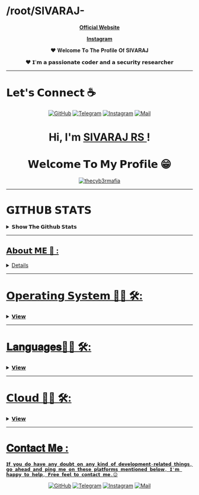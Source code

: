 # /root/SIVARAJ-

<p align="center">   <strong><a href="https://sivaraj.cf">Official Website</a></strong> 
<p align="center">   <strong><a href="https://www.instagram.com/_ft.sivaraj/">Instagram</a></strong> 
<p align="center">
	<p align="center">❤ 𝐖𝐞𝐥𝐜𝐨𝐦𝐞 𝐓𝐨 𝐓𝐡𝐞 𝐏𝐫𝐨𝐟𝐢𝐥𝐞 𝐎𝐟 𝐒𝐈𝐕𝐀𝐑𝐀𝐉 </p> 
</a>
</p>

</p> 

<p align="center">❤ 𝗜'𝗺 𝗮 𝗽𝗮𝘀𝘀𝗶𝗼𝗻𝗮𝘁𝗲 𝗰𝗼𝗱𝗲𝗿 𝗮𝗻𝗱 𝗮 𝘀𝗲𝗰𝘂𝗿𝗶𝘁𝘆 𝗿𝗲𝘀𝗲𝗮𝗿𝗰𝗵𝗲𝗿 </p> 

---
# 𝗟𝗲𝘁'𝘀 𝗖𝗼𝗻𝗻𝗲𝗰𝘁 :coffee:
<p align="center">
	<a href="https://github.com/TheCyb3rMafia/"><img src="https://img.icons8.com/bubbles/50/000000/github.png" alt="GitHub"/></a>
	<a href="https://t.me/sivarajtech"><img src="https://img.icons8.com/bubbles/50/000000/sent.png" alt="Telegram"/></a>
	<a href="https://www.instagram.com/_ft.sivaraj/"><img src="https://img.icons8.com/clouds/50/instagram-new--v2.png" alt="Instagram"/></a>
	<a href="mailto:sivarajkailas@gmail.com"><img src="https://img.icons8.com/bubbles/50/000000/apple-mail.png" alt="Mail"/></a>
</p>
<h1 align="center">Hi, I'm <a href="https://sivaraj.cf">SIVARAJ RS </a>!</h1>
<h1 align="center">𝗪𝗲𝗹𝗰𝗼𝗺𝗲 𝗧𝗼 𝗠𝘆 𝗣𝗿𝗼𝗳𝗶𝗹𝗲 😁</h1>

<p align="center">   <a href="https://github.com/thecyb3rmafia"><img src="https://github-readme-stats.vercel.app/api?username=thecyb3rmafia&show_icons=true&locale=en" alt="thecyb3rmafia" alt="SIVARAJ'S GITHUB stats"></a>
 
---
# 𝗚𝗜𝗧𝗛𝗨𝗕 𝗦𝗧𝗔𝗧𝗦

<details>
  <summary><b>𝗦𝗵𝗼𝘄 𝗧𝗵𝗲 𝗚𝗶𝘁𝗵𝘂𝗯 𝗦𝘁𝗮𝘁𝘀</b></summary>

<p align="center">   <a href="https://github.com/thecyb3rmafia"><img src="https://github-readme-stats.vercel.app/api?username=thecyb3rmafia&show_icons=true&include_all_commits=true&theme=chartreuse-dark&cache_seconds=3200" alt="ALBY'S GITHUB stats"></a>
 
 <p align="center">   <a href="https://github.com/thecyb3rmafia"><img src="https://activity-graph.herokuapp.com/graph?username=thecyb3rmafia&theme=react-dark&area=true&hide_border=true" </a>


 <p align="center">   <a href="https://github.com/thecyb3rmafia"><img src="https://github-profile-trophy.vercel.app/?username=thecyb3rmafia&row=1" </a>
 
 <p align="center">   <a href="https://github.com/thecyb3rmafia"><img src="https://github-readme-stats.vercel.app/api/top-langs/?username=thecyb3rmafia&theme=blue-green" </a>
 
  <p align="center">   <a href="https://github.com/thecyb3rmafia"><img src="https://github-readme-streak-stats.herokuapp.com/?user=thecyb3rmafia&theme=blue-green" </a>
 </p>
   </details>


---
 
## 𝗔𝗯𝗼𝘂𝘁 𝗠𝗘 💬 :

<details>

### 𝗛𝗶 , 𝗜'𝗺 𝗮 𝟭𝟳 𝘆𝗲𝗮𝗿 𝗼𝗹𝗱 𝘀𝘁𝘂𝗱𝗲𝗻𝘁 𝗳𝗿𝗼𝗺 𝗧𝗿𝗶𝘃𝗮𝗻𝗱𝗿𝘂𝗺, 𝗞𝗲𝗿𝗮𝗹𝗮 (𝗜𝗻𝗱𝗶𝗮)
𝗜'𝗺 𝗮 𝗚𝗮𝗺𝗲 𝗗𝗲𝘃𝗲𝗹𝗼𝗽𝗲𝗿 😉😎, 𝗣𝗲𝗻𝗲𝘁𝗿𝗮𝘁𝗶𝗼𝗻 𝗧𝗲𝘀𝘁𝗲𝗿, 𝗦𝗲𝗰𝘂𝗿𝗶𝘁𝘆 𝗥𝗲𝘀𝗲𝗮𝗿𝗰𝗵𝗲𝗿, 𝗖𝗼𝗽𝘆 𝗣𝗮𝘀𝘁𝗲 𝗗𝗲𝘃𝗲𝗹𝗼𝗽𝗲𝗿, 𝗖𝘆𝗯𝗲𝗿 𝗦𝗲𝗰𝘂𝗿𝗶𝘁𝘆 𝗘𝗻𝘁𝗵𝘂𝘀𝗶𝗮𝘀𝘁, 
𝗔𝗻𝗱𝗿𝗼𝗶𝗱 𝗗𝗲𝘃𝗲𝗹𝗼𝗽𝗲𝗿, 𝗪𝗲𝗯 𝗗𝗲𝘀𝗶𝗴𝗻𝗲𝗿 & 𝗔 𝗕𝗼𝘆 𝗪𝗵𝗼 𝗜𝘀 𝗛𝗶𝗴𝗵𝗹𝘆 𝗣𝗮𝘀𝘀𝗶𝗼𝗻𝗮𝘁𝗲 𝗔𝗯𝗼𝘂𝘁 𝗕𝘂𝗶𝗹𝗱𝗶𝗻𝗴 𝗖𝘂𝘀𝘁𝗼𝗺 𝗕𝘂𝗶𝗹𝗱 𝗦𝗼𝗳𝘁𝘄𝗮𝗿𝗲𝘀 𝗔𝗻𝗱 𝗪𝗲𝗯 𝗟𝗼𝗮𝗱𝗲𝗱
𝗔𝗽𝗽𝗹𝗶𝗰𝗮𝘁𝗶𝗼𝗻 , 𝗜 𝗨𝘀𝘂𝗮𝗹𝗹𝘆 𝗪𝗼𝗿𝗸𝘀 𝗢𝗻 𝗪𝗶𝗻𝗱𝗼𝘄𝘀 𝗔𝗻𝗱 𝗙𝗼𝗿 𝗦𝗲𝗰𝘂𝗿𝗶𝘁𝘆 𝗣𝘂𝗿𝗽𝗼𝘀𝗲𝘀 𝗜 𝗠𝗶𝗴𝗿𝗮𝘁𝗲𝘀 𝗧𝗼 𝗟𝗶𝗻𝘂𝘅. 𝗜'𝘃𝗲 𝗕𝗲𝗲𝗻 𝗜𝗻𝘁𝗼 𝗗𝗲𝘃𝗲𝗹𝗼𝗽𝗶𝗻𝗴 𝗔𝘁
𝗧𝗵𝗲 𝗔𝗴𝗲 𝗢𝗳 𝟵. 𝗜'𝗺 𝗨𝘀𝘂𝗮𝗹𝗹𝘆 𝗞𝗻𝗼𝘄𝗻 𝗙𝗼𝗿 𝗗𝗲𝘃𝗲𝗹𝗼𝗽𝗶𝗻𝗴 𝗙𝗶𝘃𝗲𝗺 (𝗚𝗧𝗔 𝟱 𝗦𝗲𝗿𝘃𝗲𝗿𝘀). 𝗜'𝗺 𝘀𝘁𝗶𝗹𝗹 𝗳𝗿𝗲𝗲𝗹𝗮𝗻𝗰𝗶𝗻𝗴 𝗺𝘆 𝘄𝗼𝗿𝗸𝘀 , 𝗜 𝗵𝗮𝘃𝗲 𝗮 𝗹𝗼𝘁 𝗼𝗳
𝗖𝗹𝗶𝗲𝗻𝘁𝘀 𝗙𝗿𝗼𝗺 𝟮𝟱+ 𝗖𝗼𝘂𝗻𝘁𝗿𝗶𝗲𝘀 , 𝗗𝗲𝘃𝗲𝗹𝗼𝗽𝗲𝗱 𝗔𝗿𝗼𝘂𝗻𝗱 𝟳𝟳 𝗦𝗲𝗿𝘃𝗲𝗿𝘀 𝗜𝗻 𝗟𝗮𝘀𝘁 𝟮 𝗬𝗲𝗮𝗿𝘀, 𝗧𝗼 𝗕𝗲 𝗛𝗼𝗻𝗲𝘀𝘁, 𝗜 𝗞𝗲𝗲𝗽 𝗠𝘆 𝗦𝗼𝘂𝗿𝗰𝗲𝘀 𝗘𝗻𝗰𝗿𝘆𝗽𝘁𝗲𝗱 
𝗔𝗻𝗱 𝗧𝗵𝗶𝘀 𝗜𝘀 𝗢𝗻𝗲 𝗢𝗳 𝗧𝗵𝗲 𝗠𝗮𝗶𝗻 𝗥𝗲𝗮𝘀𝗼𝗻 𝗙𝗼𝗿 𝗟𝗮𝘀𝘁 𝟱 𝗬𝗲𝗮𝗿𝘀 , 𝗜 𝗪𝗲𝗿𝗲𝗻'𝘁 𝗖𝗼𝗻𝘁𝗿𝗶𝗯𝘂𝘁𝗶𝗻𝗴 𝗧𝗼 𝗧𝗵𝗲 𝗢𝗳𝗳𝗶𝗰𝗶𝗮𝗹 𝗚𝗶𝘁𝗵𝘂𝗯.
𝗠𝘆 𝗗𝗿𝗲𝗮𝗺 𝗜𝘀 𝗧𝗼 𝗕𝗲𝗰𝗼𝗺𝗲 𝗔 𝗖𝗲𝗿𝘁𝗶𝗳𝗶𝗲𝗱 𝗘𝘁𝗵𝗶𝗰𝗮𝗹 𝗛𝗮𝗰𝗸𝗲𝗿. 𝗜'𝗺 𝗞𝗲𝗲𝗻𝗹𝘆 𝗜𝗻𝘁𝗿𝗲𝘀𝘁𝗲𝗱 𝗜𝗻 𝗔 𝗟𝗼𝘁 𝗢𝗳 𝗦𝗲𝗰𝘂𝗿𝗶𝘁𝘆 & 𝗪𝗲𝗯 𝗦𝗲𝗰𝘂𝗿𝗶𝘁𝘆 𝗙𝗹𝗼𝘄𝘀.
𝗜'𝘃𝗲 𝗕𝗲𝗲𝗻 𝗥𝗲𝘀𝗲𝗮𝗿𝗰𝗵𝗶𝗻𝗴 𝗔𝗯𝗼𝘂𝘁 𝗖𝘆𝗯𝗲𝗿 𝗦𝗲𝗰𝘂𝗿𝗶𝘁𝗶𝗲𝘀 𝗔𝘁 𝗧𝗵𝗲 𝗔𝗴𝗲 𝗢𝗳 𝟭𝟯.
 <img hight="400" width="500" alt="GIF" align="right" src="https://raw.githubusercontent.com/Xx-Ashutosh-xX/Xx-Ashutosh-xX/master/assets/1936.gif">

 </p>


 </p>
 
</details>
   
---
   
 # 𝗢𝗽𝗲𝗿𝗮𝘁𝗶𝗻𝗴 𝗦𝘆𝘀𝘁𝗲𝗺 👨‍💻 🛠:
  
<details>
  <summary><b>𝗩𝗶𝗲𝘄</b></summary>
</br> 
<p align="center"> 

<img src="https://camo.githubusercontent.com/5b7886225855c2c5ac8bcc15effcb289c238c597680d61c24e5e7541af59ee10/68747470733a2f2f696d672e736869656c64732e696f2f62616467652f416e64726f69642d3344444338343f7374796c653d666f722d7468652d6261646765266c6f676f3d616e64726f6964266c6f676f436f6c6f723d7768697465" alt="Kali Linux" width="120" hight="50">
<img src="https://camo.githubusercontent.com/41281b9a32f13ac5b9d41ed9bae12c0de662f948f9bf59fd19df354fe49af146/68747470733a2f2f696d672e736869656c64732e696f2f62616467652f57696e646f77732d3030373844363f7374796c653d666f722d7468652d6261646765266c6f676f3d77696e646f7773266c6f676f436f6c6f723d7768697465" alt="Windows"  width="120" hight="50">
<img src="https://camo.githubusercontent.com/878e15b4f7576e844856dc60d855ba0587d3d2bc56211fbe69734ebccb13b068/68747470733a2f2f696d672e736869656c64732e696f2f62616467652f4c696e75782d4643433632343f7374796c653d666f722d7468652d6261646765266c6f676f3d6c696e7578266c6f676f436f6c6f723d626c61636b" alt="Android" width="120" hight="50">
 <img src="https://camo.githubusercontent.com/a0729ab382adb05cbaa5700200f3092bf7726fc4f18e19338ac43ab27025a5c8/68747470733a2f2f696d672e736869656c64732e696f2f62616467652f4b616c695f4c696e75782d3535374339343f7374796c653d666f722d7468652d6261646765266c6f676f3d6b616c692d6c696e7578266c6f676f436f6c6f723d7768697465" alt="Android" width="120" hight="50">
</p>
</p>
</br>
</details>

---

# 𝐋𝐚𝐧𝐠𝐮𝐚𝐠𝐞𝐬👨‍💻 🛠:
<details>
  <summary><b>𝗩𝗶𝗲𝘄</b></summary>
</br> 
<p align="center">
<img src="https://camo.githubusercontent.com/94be0a2e5be142925615e5821d97137a930d08fc154962ce43860f1957e6661e/68747470733a2f2f696d672e736869656c64732e696f2f62616467652f507974686f6e2d3337373641423f7374796c653d666f722d7468652d6261646765266c6f676f3d707974686f6e266c6f676f436f6c6f723d7768697465" alt="Python" width="120" hight="50">
<img src="https://camo.githubusercontent.com/60155f4543422e46101b7edb0fc701c872d9190b23dc33cb47bd1ac15d80dec1/68747470733a2f2f696d672e736869656c64732e696f2f62616467652f48544d4c2d3233393132303f7374796c653d666f722d7468652d6261646765266c6f676f3d68746d6c35266c6f676f436f6c6f723d7768697465" alt="HTML" width="120" hight="50">
<img src="https://camo.githubusercontent.com/988b23566a8e239f9717abbed64d36834115c8a8c7082a71c358e04f47f8398c/68747470733a2f2f696d672e736869656c64732e696f2f62616467652f4d7953514c2d3030303030463f7374796c653d666f722d7468652d6261646765266c6f676f3d6d7973716c266c6f676f436f6c6f723d7768697465" alt="HTML" width="120" hight="50">
<img src="https://camo.githubusercontent.com/aca8077e4bfa77bc5469b4691a9f649a1e22ea5a3271f82bb09dbc7cff80bf4c/68747470733a2f2f696d672e736869656c64732e696f2f62616467652f5368656c6c5f5363726970742d3132313031313f7374796c653d666f722d7468652d6261646765266c6f676f3d676e752d62617368266c6f676f436f6c6f723d7768697465" alt="Python" width="120" hight="50">
 
</p>
</br>
</details>

---


# 𝗖𝗹𝗼𝘂𝗱 👨‍💻 🛠:
<details>
  <summary><b>𝗩𝗶𝗲𝘄</b></summary>
</br> 
<p align="center">
<img src="https://camo.githubusercontent.com/783c0ba99432e0f18a998dbbcb3fb46a3f0bb564751c08bbaf138189716c1643/68747470733a2f2f696d672e736869656c64732e696f2f62616467652f416d617a6f6e5f4157532d3233324633453f7374796c653d666f722d7468652d6261646765266c6f676f3d616d617a6f6e2d617773266c6f676f436f6c6f723d7768697465" alt="Python" width="120" hight="50">
<img src="https://camo.githubusercontent.com/71790379eb2459d3c732db11788bb8451c0a2cb106c711cc57f71bf528bdb764/68747470733a2f2f696d672e736869656c64732e696f2f62616467652f476f6f676c655f436c6f75642d3432383546343f7374796c653d666f722d7468652d6261646765266c6f676f3d676f6f676c652d636c6f7564266c6f676f436f6c6f723d7768697465" alt="HTML" width="120" hight="50">
<img src="https://camo.githubusercontent.com/3bcc8da5c94cefdf2d976837d1be601f4d44d36b58d9590e36debe834a6e34de/68747470733a2f2f696d672e736869656c64732e696f2f62616467652f4865726f6b752d3433303039383f7374796c653d666f722d7468652d6261646765266c6f676f3d6865726f6b75266c6f676f436f6c6f723d7768697465" alt="HTML" width="120" hight="50">
<img src="https://camo.githubusercontent.com/92dde1e7c42c013a5fce4dfeee0843f06710bfd38a610885e33a273c7eca0d22/68747470733a2f2f696d672e736869656c64732e696f2f62616467652f4e65746c6966792d3030433742373f7374796c653d666f722d7468652d6261646765266c6f676f3d6e65746c696679266c6f676f436f6c6f723d7768697465" alt="Python" width="120" hight="50">
 
</p>
</br>
</details>


---

# 𝐂𝐨𝐧𝐭𝐚𝐜𝐭 𝐌𝐞 :

<p>

    𝗜𝗳 𝘆𝗼𝘂 𝗱𝗼 𝗵𝗮𝘃𝗲 𝗮𝗻𝘆 𝗱𝗼𝘂𝗯𝘁 𝗼𝗻 𝗮𝗻𝘆 𝗸𝗶𝗻𝗱 𝗼𝗳 𝗱𝗲𝘃𝗲𝗹𝗼𝗽𝗺𝗲𝗻𝘁-𝗿𝗲𝗹𝗮𝘁𝗲𝗱 𝘁𝗵𝗶𝗻𝗴𝘀, 𝗴𝗼 𝗮𝗵𝗲𝗮𝗱 𝗮𝗻𝗱 𝗽𝗶𝗻𝗴 𝗺𝗲 𝗼𝗻 𝘁𝗵𝗲𝘀𝗲 𝗽𝗹𝗮𝘁𝗳𝗼𝗿𝗺𝘀 𝗺𝗲𝗻𝘁𝗶𝗼𝗻𝗲𝗱 𝗯𝗲𝗹𝗼𝘄, 𝗜'𝗺 𝗵𝗮𝗽𝗽𝘆 𝘁𝗼 𝗵𝗲𝗹𝗽, 𝗙𝗿𝗲𝗲 𝗳𝗲𝗲𝗹 𝘁𝗼 𝗰𝗼𝗻𝘁𝗮𝗰𝘁 𝗺𝗲.😉

<p align="center">
	<a href="https://github.com/thecyb3rmafia"><img src="https://img.icons8.com/bubbles/50/000000/github.png" alt="GitHub"/></a>
	<a href="https://t.me/sivarajtech"><img src="https://img.icons8.com/bubbles/50/000000/sent.png" alt="Telegram"/></a>
	<a href="https://www.instagram.com/_ft.sivaraj/"><img src="https://img.icons8.com/clouds/50/instagram-new--v2.png" alt="Instagram"/></a>
	<a href="mailto:sivarajkailas@gmail.com"><img src="https://img.icons8.com/bubbles/50/000000/apple-mail.png" alt="Mail"/></a>
</p>

 

<!--
